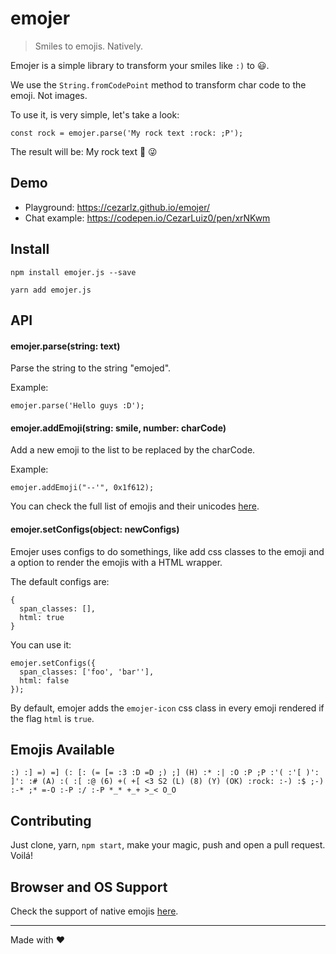 # emojer

> Smiles to emojis. Natively.

Emojer is a simple library to transform your smiles like `:)` to :smiley:.

We use the `String.fromCodePoint` method to transform char code to the emoji. Not images.

To use it, is very simple, let's take a look:

```
const rock = emojer.parse('My rock text :rock: ;P');
```

The result will be: My rock text :metal: :stuck_out_tongue_winking_eye:

## Demo

* Playground: https://cezarlz.github.io/emojer/
* Chat example: https://codepen.io/CezarLuiz0/pen/xrNKwm

## Install

```
npm install emojer.js --save
```

```
yarn add emojer.js
```

## API

#### emojer.parse(string: text)

Parse the string to the string "emojed".

Example:

```
emojer.parse('Hello guys :D');
```

#### emojer.addEmoji(string: smile, number: charCode)

Add a new emoji to the list to be replaced by the charCode.

Example:

```
emojer.addEmoji("--'", 0x1f612);
```

You can check the full list of emojis and their unicodes [here](http://unicode.org/emoji/charts/full-emoji-list.html).

#### emojer.setConfigs(object: newConfigs)

Emojer uses configs to do somethings, like add css classes to the emoji and a option to render the emojis with a HTML wrapper.

The default configs are:
```
{
  span_classes: [],
  html: true
}
```

You can use it:
```
emojer.setConfigs({
  span_classes: ['foo', 'bar''],
  html: false
});
```

By default, emojer adds the `emojer-icon` css class in every emoji rendered if the flag `html` is `true`.

## Emojis Available

```
:) :] =) =] (: [: (= [= :3 :D =D ;) ;] (H) :* :| :O :P ;P :'( :'[ )': ]': :# (A) :( :[ :@ (6) +( +[ <3 S2 (L) (8) (Y) (OK) :rock: :-) :$ ;-) :-* ;* =-O :-P :/ :-P *_* +_+ >_< O_O
```

## Contributing

Just clone, yarn, `npm start`, make your magic, push and open a pull request. Voilá!

## Browser and OS Support

Check the support of native emojis [here](http://caniemoji.com/).

---

Made with :heart: